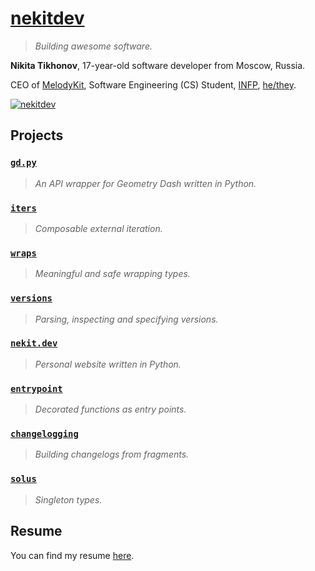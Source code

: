 # [nekitdev][Web]

> *Building awesome software.*

**Nikita Tikhonov**, 17-year-old software developer from Moscow, Russia.

CEO of [MelodyKit][MelodyKit], Software Engineering (CS) Student, [INFP][INFP], [he/they][Pronouns].

[![nekitdev][Statistics]][Here]

## Projects

### [`gd.py`][gd.py]

> *An API wrapper for Geometry Dash written in Python.*

### [`iters`][iters]

> *Composable external iteration.*

### [`wraps`][wraps]

> *Meaningful and safe wrapping types.*

### [`versions`][versions]

> *Parsing, inspecting and specifying versions.*

### [`nekit.dev`][nekit.dev]

> *Personal website written in Python.*

### [`entrypoint`][entrypoint]

> *Decorated functions as entry points.*

### [`changelogging`][changelogging]

> *Building changelogs from fragments.*

### [`solus`][solus]

> *Singleton types.*

## Resume

You can find my resume [here][Resume].

[Web]: https://nekit.dev/

[MelodyKit]: https://melodykit.app/

[INFP]: https://16personalities.com/infp-personality

[Pronouns]: https://pronouns.page/@nekitdev

[Here]: #

[Statistics]: https://github-readme-stats.vercel.app/api?username=nekitdev&include_all_commits=true&hide=contribs&theme=github_dark&show_icons=true&custom_title=nekitdev

[Resume]: https://nekit.dev/resume

[gd.py]: https://github.com/nekitdev/gd.py
[iters]: https://github.com/nekitdev/iters
[wraps]: https://github.com/nekitdev/wraps
[versions]: https://github.com/nekitdev/versions
[nekit.dev]: https://github.com/nekitdev/nekit.dev
[entrypoint]: https://github.com/nekitdev/entrypoint
[changelogging]: https://github.com/nekitdev/changelogging
[solus]: https://github.com/nekitdev/solus
